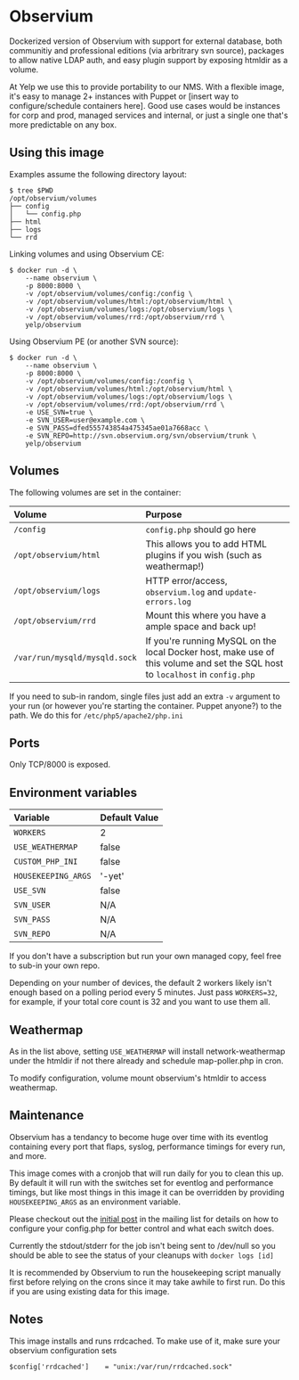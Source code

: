 Observium
=========

Dockerized version of Observium with support for external database, both
communitiy and professional editions (via arbritrary svn source), packages
to allow native LDAP auth, and easy plugin support by exposing htmldir as a
volume.

At Yelp we use this to provide portability to our NMS. With a flexible
image, it's easy to manage 2+ instances with Puppet or 
[insert way to configure/schedule containers here]. Good use cases would be 
instances for corp and prod, managed services and internal, or just a single 
one that's more predictable on any box.

Using this image
----------------

Examples assume the following directory layout:

    $ tree $PWD
    /opt/observium/volumes
    ├── config
    │   └── config.php
    ├── html
    ├── logs
    └── rrd

Linking volumes and using Observium CE:

    $ docker run -d \
        --name observium \
        -p 8000:8000 \
        -v /opt/observium/volumes/config:/config \
        -v /opt/observium/volumes/html:/opt/observium/html \
        -v /opt/observium/volumes/logs:/opt/observium/logs \
        -v /opt/observium/volumes/rrd:/opt/observium/rrd \
        yelp/observium

Using Observium PE (or another SVN source):

    $ docker run -d \
        --name observium \
        -p 8000:8000 \
        -v /opt/observium/volumes/config:/config \
        -v /opt/observium/volumes/html:/opt/observium/html \
        -v /opt/observium/volumes/logs:/opt/observium/logs \
        -v /opt/observium/volumes/rrd:/opt/observium/rrd \
        -e USE_SVN=true \
        -e SVN_USER=user@example.com \
        -e SVN_PASS=dfed555743854a475345ae01a7668acc \
        -e SVN_REPO=http://svn.observium.org/svn/observium/trunk \
        yelp/observium

Volumes
-------

The following volumes are set in the container:

| Volume                        | Purpose                                                                                                                       |
|:------------------------------|:------------------------------------------------------------------------------------------------------------------------------|
| `/config`                     | `config.php` should go here                                                                                                   |
| `/opt/observium/html`         | This allows you to add HTML plugins if you wish (such as weathermap!)                                                         |
| `/opt/observium/logs`         | HTTP error/access, `observium.log` and `update-errors.log`                                                                    |
| `/opt/observium/rrd`          | Mount this where you have a ample space and back up!                                                                          |
| `/var/run/mysqld/mysqld.sock` | If you're running MySQL on the local Docker host, make use of this volume and set the SQL host to `localhost` in `config.php` |

If you need to sub-in random, single files just add an extra `-v` argument to
your run (or however you're starting the container. Puppet anyone?) to the
path. We do this for `/etc/php5/apache2/php.ini`

Ports
-----

Only TCP/8000 is exposed.

Environment variables
---------------------

| Variable            | Default Value    |
|:--------------------|:-----------------|
| `WORKERS`           | 2                |
| `USE_WEATHERMAP`    | false            |
| `CUSTOM_PHP_INI`    | false            |
| `HOUSEKEEPING_ARGS` | '-yet'           |
| `USE_SVN`           | false            |
| `SVN_USER`          | N/A              |
| `SVN_PASS`          | N/A              |
| `SVN_REPO`          | N/A              |


If you don't have a subscription but run your own managed copy, feel free to
sub-in your own repo.

Depending on your number of devices, the default 2 workers likely isn't enough
based on a polling period every 5 minutes. Just pass ``WORKERS=32``, for
example, if your total core count is 32 and you want to use them all.

Weathermap
----------

As in the list above, setting `USE_WEATHERMAP` will install network-weathermap
under the htmldir if not there already and schedule map-poller.php in cron.

To modify configuration, volume mount observium's htmldir to access weathermap.

Maintenance
-----------

Observium has a tendancy to become huge over time with its eventlog containing
every port that flaps, syslog, performance timings for every run, and more.

This image comes with a cronjob that will run daily for you to clean this up.
By default it will run with the switches set for eventlog and performance
timings, but like most things in this image it can be overridden by providing
`HOUSEKEEPING_ARGS` as an environment variable.

Please checkout out the [initial post] in the mailing list for details on how
to configure your config.php for better control and what each switch does.

Currently the stdout/stderr for the job isn't being sent to /dev/null so you
should be able to see the status of your cleanups with `docker logs [id]`

It is recommended by Observium to run the housekeeping script manually first
before relying on the crons since it may take awhile to first run. Do this if
you are using existing data for this image.

[initial post]: http://postman.memetic.org/pipermail/observium/2014-July/007264.html

Notes
-----

This image installs and runs rrdcached. To make use of it, make sure your
observium configuration sets

    $config['rrdcached']    = "unix:/var/run/rrdcached.sock"

